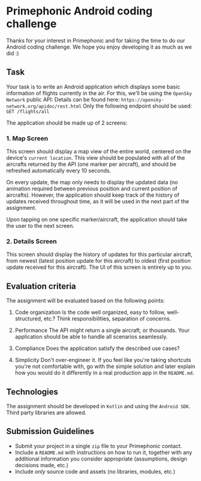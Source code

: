 # Primephonic Android coding challenge
Thanks for your interest in Primephonic and for taking the time to do our Android coding challenge. We hope you enjoy developing it as much as we did :)

## Task
Your task is to write an Android application which displays some basic information of flights currently in the air. For this, we'll be using the `OpenSky Network` public API:
Details can be found here: `https://opensky-network.org/apidoc/rest.html`
Only the following endpoint should be used: `GET /flights/all`

The application should be made up of 2 screens:

### 1. Map Screen
This screen should display a map view of the entire world, centered on the device's `current location`. This view should be populated with all of the aircrafts returned by the API (one marker per aircraft), and should be refreshed automatically every 10 seconds.

On every update, the map only needs to display the updated data (no animation required between previous position and current position of aircrafts). However, the application should keep track of the history of updates received throughout time, as it will be used in the next part of the assignment.

Upon tapping on one specific marker/aircraft, the application should take the user to the next screen.

### 2. Details Screen
This screen should display the history of updates for this particular aircraft, from newest (latest position update for this aircraft) to oldest (first position update received for this aircraft). The UI of this screen is entirely up to you.

## Evaluation criteria
The assignment will be evaluated based on the following points:

1. Code organization
Is the code well organized, easy to follow, well-structured, etc.? Think responsibilities, separation of concerns.

2. Performance
The API might return a single aircraft, or thousands. Your application should be able to handle all scenarios seamlessly.

3. Compliance
Does the application satisfy the described use cases?

4. Simplicity
Don't over-engineer it. If you feel like you're taking shortcuts you're not comfortable with, go with the simple solution and later explain how you would do it differently in a real production app in the `README.md`.

## Technologies
The assignment should be developed in `Kotlin` and using the `Android SDK`. Third party libraries are allowed.

## Submission Guidelines
- Submit your project in a single `zip` file to your Primephonic contact.
- Include a `README.md` with instructions on how to run it, together with any additional information you consider appropriate (assumptions, design decisions made, etc.)
- Include *only* source code and assets (no libraries, modules, etc.)